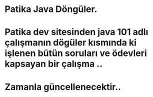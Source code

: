 # Patika Java Döngüler.
# Patika dev sitesinden java 101 adlı çalışmanın dögüler kısmında ki işlenen bütün soruları ve ödevleri kapsayan bir çalışma ..

# Zamanla güncellenecektir..
